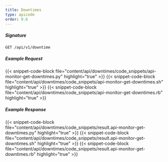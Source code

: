 ```yaml
---
title: Downtimes
type: apicode
order: 9.6
---
```


##### Signature
`GET /api/v1/downtime`
##### Example Request
{{< snippet-code-block file="content/api/downtimes/code_snippets/api-monitor-get-downtimes.py" highlight="true" >}}
{{< snippet-code-block file="content/api/downtimes/code_snippets/api-monitor-get-downtimes.sh" highlight="true" >}}
{{< snippet-code-block file="content/api/downtimes/code_snippets/api-monitor-get-downtimes.rb" highlight="true" >}}
##### Example Response
{{< snippet-code-block file="content/api/downtimes/code_snippets/result.api-monitor-get-downtimes.py" highlight="true" >}}
{{< snippet-code-block file="content/api/downtimes/code_snippets/result.api-monitor-get-downtimes.sh" highlight="true" >}}
{{< snippet-code-block file="content/api/downtimes/code_snippets/result.api-monitor-get-downtimes.rb" highlight="true" >}}